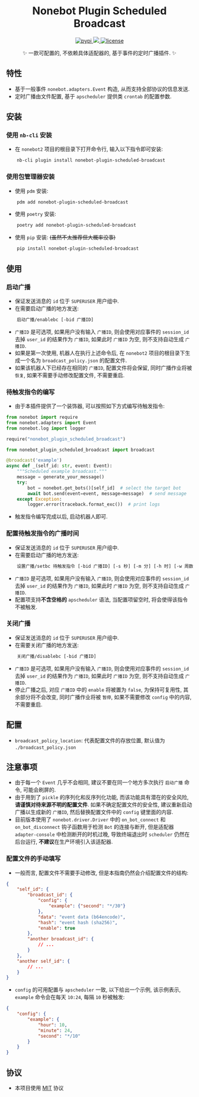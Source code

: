 # <div align="center"> Nonebot Plugin Scheduled Broadcast </div>

<p align="center">
  <a href="https://pypi.python.org/pypi/nonebot-plugin-scheduled-broadcast">
    <img src="https://img.shields.io/pypi/v/nonebot-plugin-scheduled-broadcast.svg?color=blue" alt="pypi">
  </a>
  <a href="https://codecov.io/gh/T0nyX1ang/nonebot-plugin-scheduled-broadcast" >
    <img src="https://codecov.io/gh/T0nyX1ang/nonebot-plugin-scheduled-broadcast/graph/badge.svg?token=AUFO081ZBW"/>
  </a>
  <a href="./LICENSE">
    <img src="https://img.shields.io/github/license/T0nyX1ang/nonebot-plugin-scheduled-broadcast.svg?color=blue" alt="license">
  </a>
</p>

<div align="center"> ✨ 一款可配置的, 不依赖具体适配器的, 基于事件的定时广播插件. ✨ </div>

## 特性

* 基于一般事件 `nonebot.adapters.Event` 构造, 从而支持全部协议的信息发送.
* 定时广播由文件配置, 基于 `apscheduler` 提供类 `crontab` 的配置参数.

## 安装

### 使用 `nb-cli` 安装

* 在 `nonebot2` 项目的根目录下打开命令行, 输入以下指令即可安装:

```bash
    nb-cli plugin install nonebot-plugin-scheduled-broadcast
```

### 使用包管理器安装

* 使用 `pdm` 安装:

```bash
    pdm add nonebot-plugin-scheduled-broadcast
```

* 使用 `poetry` 安装:

```bash
    poetry add nonebot-plugin-scheduled-broadcast
```

* 使用 `pip` 安装: ~~(虽然不太推荐但大概率没事)~~

```bash
    pip install nonebot-plugin-scheduled-broadcast
```

## 使用

### 启动广播

* 保证发送消息的 `id` 位于 `SUPERUSER` 用户组中.
* 在需要启动广播的地方发送:

```txt
    启动广播/enablebc [-bid 广播ID]
```

* `广播ID` 是可选项, 如果用户没有输入 `广播ID`, 则会使用对应事件的 `session_id` 去掉 `user_id` 的结果作为 `广播ID`, 如果此时 `广播ID` 为空, 则不支持自动生成 `广播ID`.
* 如果是第一次使用, 机器人在执行上述命令后, 在 `nonebot2` 项目的根目录下生成一个名为 `broadcast_policy.json` 的配置文件.
* 如果该机器人下已经存在相同的 `广播ID`, 配置文件将会保留, 同时广播作业将被 `恢复`, 如果不需要手动修改配置文件, 不需要重启.

### 待触发指令的编写

* 由于本插件提供了一个装饰器, 可以按照如下方式编写待触发指令:

```python
from nonebot import require
from nonebot.adapters import Event
from nonebot.log import logger

require("nonebot_plugin_scheduled_broadcast")

from nonebot_plugin_scheduled_broadcast import broadcast

@broadcast('example')
async def _(self_id: str, event: Event):
    """Scheduled example broadcast."""
    message = generate_your_message()
    try:
        bot = nonebot.get_bots()[self_id]  # select the target bot
        await bot.send(event=event, message=message)  # send message
    except Exception:
        logger.error(traceback.format_exc())  # print logs
```

* 触发指令编写完成以后, 启动机器人即可.

### 配置待触发指令的广播时间

* 保证发送消息的 `id` 位于 `SUPERUSER` 用户组中.
* 在需要启动广播的地方发送:

```txt
    设置广播/setbc 待触发指令 [-bid 广播ID] [-s 秒] [-m 分] [-h 时] [-w 周数] [-d 星期几] [-D 日] [-M 月] [-Y 年]
```

* `广播ID` 是可选项, 如果用户没有输入 `广播ID`, 则会使用对应事件的 `session_id` 去掉 `user_id` 的结果作为 `广播ID`, 如果此时 `广播ID` 为空, 则不支持自动生成 `广播ID`.
* 配置项支持**不含空格的** `apscheduler` 语法, 当配置项留空时, 将会使得该指令不被触发.

### 关闭广播

* 保证发送消息的 `id` 位于 `SUPERUSER` 用户组中.
* 在需要关闭广播的地方发送:

```txt
    关闭广播/disablebc [-bid 广播ID]
```

* `广播ID` 是可选项, 如果用户没有输入 `广播ID`, 则会使用对应事件的 `session_id` 去掉 `user_id` 的结果作为 `广播ID`, 如果此时 `广播ID` 为空, 则不支持自动生成 `广播ID`.
* 停止广播之后, 对应 `广播ID` 中的 `enable` 将被置为 `false`, 为保持可复用性, 其余部分将不会改变, 同时广播作业将被 `暂停`, 如果不需要修改 `config` 中的内容, 不需要重启.

## 配置

* `broadcast_policy_location`: 代表配置文件的存放位置, 默认值为 `./broadcast_policy.json`

## 注意事项

* 由于每一个 `Event` 几乎不会相同, 建议不要在同一个地方多次执行 `启动广播` 命令, 可能会刷屏的.
* 由于用到了 `pickle` 的序列化和反序列化功能, 而该功能具有潜在的安全风险, **请谨慎对待来源不明的配置文件**. 如果不确定配置文件的安全性, 建议重新启动广播以生成新的 `广播ID`, 然后替换配置文件中的 `config` 键里面的内容.
* 目前版本使用了 `nonebot.driver.Driver` 中的 `on_bot_connect` 和 `on_bot_disconnect` 钩子函数用于检测 `Bot` 的连接与断开, 但是适配器 `adapter-console` 中检测断开的时机过晚, 导致终端退出时 `scheduler` 仍然在后台运行, **不建议**在生产环境引入该适配器.

### 配置文件的手动填写

* 一般而言, 配置文件不需要手动修改, 但是本指南仍然会介绍配置文件的结构:

```json
{
    "self_id": {
        "broadcast_id": {
            "config": {
                "example": {"second": "*/30"}
            },
            "data": "event data (b64encode)",
            "hash": "event hash (sha256)",
            "enable": true
        },
        "another broadcast_id": {
            // ...
        }
    },
    "another self_id": {
        // ...
    }
}
```

* `config` 的可用配置与 `apscheduler` 一致, 以下给出一个示例, 该示例表示, `example` 命令会在每天 `10:24`, 每隔 `10` 秒被触发:

```json
{
    "config": {
        "example": {
            "hour": 10,
            "minute": 24,
            "second": "*/10"
        }
    }
}
```

## 协议

* 本项目使用 [MIT](./LICENSE) 协议
